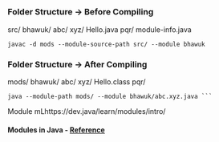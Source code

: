 ## 

### Folder Structure -> Before Compiling

src/
    bhawuk/
            abc/
                xyz/
                    Hello.java
            pqr/
            module-info.java

```
javac -d mods --module-source-path src/ --module bhawuk 
```

### Folder Structure ->  After Compiling

mods/
    bhawuk/
            abc/
                xyz/
                    Hello.class
            pqr/

```
java --module-path mods/ --module bhawuk/abc.xyz.java ```
```

Module mLhttps://dev.java/learn/modules/intro/

#### Modules in Java - [Reference](https://dev.java/learn/modules/intro/) 
